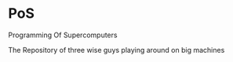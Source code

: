 # PoS
Programming Of Supercomputers

The Repository of three wise guys playing around on big machines
